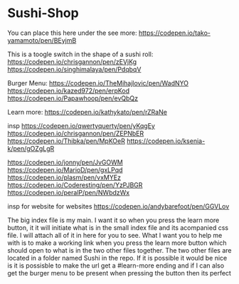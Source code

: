 # Sushi-Shop


You can place this here under the see more:
https://codepen.io/tako-yamamoto/pen/BEyjmB

This is a toogle switch in the shape of a sushi roll:
https://codepen.io/chrisgannon/pen/zEVjKg
https://codepen.io/singhimalaya/pen/PdqbqV

Burger Menu:
https://codepen.io/TheMihajlovic/pen/WadNYO
https://codepen.io/kazed972/pen/erpKod
https://codepen.io/Papawhoop/pen/evQbQz

Learn more:
https://codepen.io/kathykato/pen/rZRaNe


insp
https://codepen.io/qwertyquerty/pen/yKqgEy
https://codepen.io/chrisgannon/pen/ZEPNbER
https://codepen.io/Thibka/pen/MpKOeR
https://codepen.io/ksenia-k/pen/gOZgLgR

https://codepen.io/jonny/pen/JvGOWM
https://codepen.io/MarioD/pen/gxLPqd
https://codepen.io/plasm/pen/vxMYEz
https://codepen.io/Coderesting/pen/YzPJBGR
https://codepen.io/peralP/pen/NWbdzWx



insp for website for websites
https://codepen.io/andybarefoot/pen/GGVLov



The big index file is my main. I want it so when you press the learn more button, it it will initiate what is in the small index file and its acompanied css file. I will attach all of it in here for you to see. What I want you to help me with is to make a working link when you press the learn more button which should open to what is in the two other files together. The two other files are located in a folder named Sushi in the repo. If it is possible it would be nice is it is possisble to make the url get a #learn-more ending and if I can also get the burger menu to be present when pressing the button then its perfect